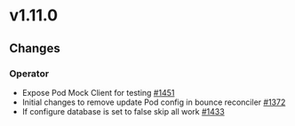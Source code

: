 # v1.11.0

## Changes

### Operator

* Expose Pod Mock Client for testing [#1451](https://github.com/FoundationDB/fdb-kubernetes-operator/pull/1451)
* Initial changes to remove update Pod config in bounce reconciler [#1372](https://github.com/FoundationDB/fdb-kubernetes-operator/pull/1372)
* If configure database is set to false skip all work [#1433](https://github.com/FoundationDB/fdb-kubernetes-operator/pull/1433)
